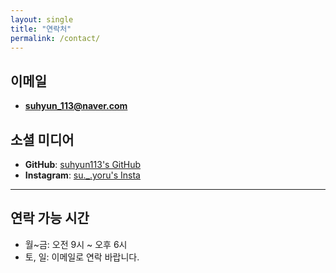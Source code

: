 ```yaml
---
layout: single
title: "연락처"
permalink: /contact/
---
```


## 이메일
- **suhyun_113@naver.com**

## 소셜 미디어
- **GitHub**: [suhyun113's GitHub](https://github.com/suhyun113)
- **Instagram**: [su._.yoru's Insta](https://https://instagram.com/su._.yoru)

---

## 연락 가능 시간
- 월~금: 오전 9시 ~ 오후 6시
- 토, 일: 이메일로 연락 바랍니다.